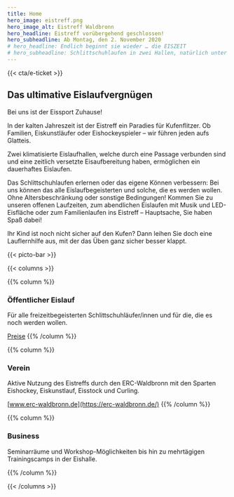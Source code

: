 ```yaml
---
title: Home
hero_image: eistreff.png
hero_image_alt: Eistreff Waldbronn
hero_headline: Eistreff vorübergehend geschlossen!
hero_subheadline: Ab Montag, den 2. November 2020
# hero_headline: Endlich beginnt sie wieder … die EISZEIT
# hero_subheadline: Schlittschuhlaufen in zwei Hallen, natürlich unter Beachtung der Corona-Regeln!
---
```


<!-- {{< cta/bar >}}
  {{< cta/icon href="https://eistreff.ticketkauf.me" svg="ticket" title="eTicket kaufen" >}}
  {{< cta/icon href="/events" svg="time" title="Öffnungszeiten" >}}
  {{< cta/icon href="/events" svg="euro" title="Preise" >}}
  {{< cta/icon href="/events" svg="route" title="Anfahrt" >}}
{{< /cta/bar >}} -->

{{< cta/e-ticket >}}

## Das ultimative Eislaufvergnügen

Bei uns ist der Eissport Zuhause!

In der kalten Jahreszeit ist der Eistreff ein Paradies für Kufenflitzer. Ob Familien, Eiskunstläufer oder Eishockeyspieler – wir führen jeden aufs Glatteis.

Zwei klimatisierte Eislaufhallen, welche durch eine Passage verbunden sind und eine zeitlich versetzte Eisaufbereitung haben, ermöglichen ein dauerhaftes Eislaufen.

Das Schlittschuhlaufen erlernen oder das eigene Können verbessern: Bei uns können das alle Eislaufbegeisterten und solche, die es werden wollen. Ohne Altersbeschränkung oder sonstige Bedingungen! Kommen Sie zu unseren offenen Laufzeiten, zum abendlichen Eislaufen mit Musik und LED-Eisfläche oder zum Familienlaufen ins Eistreff – Hauptsache, Sie haben Spaß dabei!

Ihr Kind ist noch nicht sicher auf den Kufen? Dann leihen Sie doch eine Lauflernhilfe aus, mit der das Üben ganz sicher besser klappt.

{{< picto-bar >}}

{{< columns >}}

{{% column %}}
### Öffentlicher Eislauf

Für alle freizeitbegeisterten Schlittschuhläufer/innen und für die, die es noch werden wollen.

[Preise](/preise)
{{% /column %}}

{{% column %}}
### Verein

Aktive Nutzung des Eistreffs durch den ERC-Waldbronn mit den Sparten Eishockey, Eiskunstlauf, Eisstock und Curling. 

[www.erc-waldbronn.de](https://erc-waldbronn.de/)
{{% /column %}}

{{% column %}}
### Business

Seminarräume und Workshop-Möglichkeiten bis hin zu mehrtägigen Trainingscamps in der Eishalle. 

<!-- [Business-Club](/business-club) -->
{{% /column %}}

{{< /columns >}}
